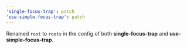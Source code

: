 ```yaml
---
'single-focus-trap': patch
'use-simple-focus-trap': patch
---
```


Renamed `root` to `roots` in the config of both **single-focus-trap** and **use-simple-focus-trap**.
